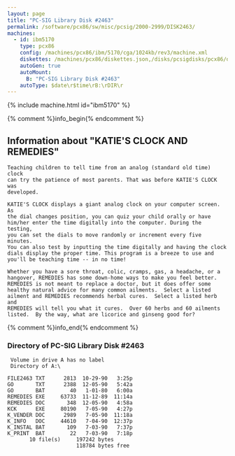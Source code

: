 ```yaml
---
layout: page
title: "PC-SIG Library Disk #2463"
permalink: /software/pcx86/sw/misc/pcsig/2000-2999/DISK2463/
machines:
  - id: ibm5170
    type: pcx86
    config: /machines/pcx86/ibm/5170/cga/1024kb/rev3/machine.xml
    diskettes: /machines/pcx86/diskettes.json,/disks/pcsigdisks/pcx86/diskettes.json
    autoGen: true
    autoMount:
      B: "PC-SIG Library Disk #2463"
    autoType: $date\r$time\rB:\rDIR\r
---
```


{% include machine.html id="ibm5170" %}

{% comment %}info_begin{% endcomment %}

## Information about "KATIE'S CLOCK AND REMEDIES"

    Teaching children to tell time from an analog (standard old time) clock
    can try the patience of most parents. That was before KATIE'S CLOCK was
    developed.
    
    KATIE'S CLOCK displays a giant analog clock on your computer screen. As
    the dial changes position, you can quiz your child orally or have
    him/her enter the time digitally into the computer. During the testing,
    you can set the dials to move randomly or increment every five minutes.
    You can also test by inputting the time digitally and having the clock
    dials display the proper time. This program is a breeze to use and
    you'll be teaching time -- in no time!
    
    Whether you have a sore throat, colic, cramps, gas, a headache, or a
    hangover, REMEDIES has some down-home ways to make you feel better.
    REMEDIES is not meant to replace a doctor, but it does offer some
    healthy natural advice for many common ailments.  Select a listed
    ailment and REMEDIES recommends herbal cures.  Select a listed herb and
    REMEDIES will tell you what it cures.  Over 60 herbs and 60 ailments
    listed.  By the way, what are licorice and ginseng good for?
{% comment %}info_end{% endcomment %}


### Directory of PC-SIG Library Disk #2463

     Volume in drive A has no label
     Directory of A:\

    FILE2463 TXT      2813  10-29-90   3:25p
    GO       TXT      2388  12-05-90   5:42a
    GO       BAT        40   1-01-80   6:00a
    REMEDIES EXE     63733  11-12-89  11:14a
    REMEDIES DOC       348  12-05-90   4:58a
    KCK      EXE     80190   7-05-90   4:27p
    K_VENDER DOC      2989   7-05-90  11:18a
    K_INFO   DOC     44610   7-04-90  12:37p
    K_INSTAL BAT       109   7-03-90   7:37p
    K_PRINT  BAT        22   7-03-90   7:18p
           10 file(s)     197242 bytes
                          118784 bytes free
